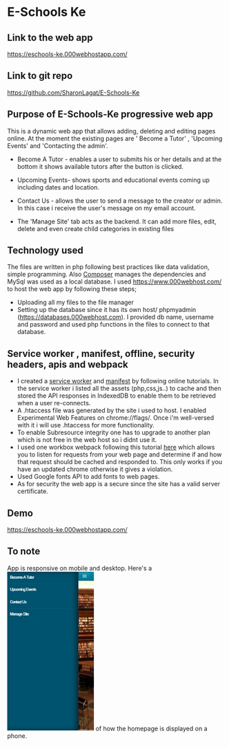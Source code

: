 # E-Schools Ke
## Link to the web app 
https://eschools-ke.000webhostapp.com/
## Link to git repo
https://github.com/SharonLagat/E-Schools-Ke
## Purpose of E-Schools-Ke progressive web app
This is a dynamic web app that allows adding, deleting and editing pages online. At the moment the existing pages are ' Become a Tutor' , 'Upcoming Events' and 'Contacting the admin'. 
- Become A Tutor - enables a user to submits his or her details and at the bottom it shows available tutors after the button is clicked.
- Upcoming Events- shows sports and educational events coming up including dates and location.
- Contact Us - allows the user to send a message to the creator or admin. In this case i receive the user's message on my email account.

- The 'Manage Site' tab acts as the backend. It can add more files, edit, delete and even create child categories in existing files

## Technology used
The files are written in php following best practices like data validation, simple programming. Also [Composer](https://getcomposer.org/) manages the dependencies and MySql was used as a local database.
I used https://www.000webhost.com/ to host the web app by following these steps;
   - Uploading all my files to the file manager
   - Setting up the database since it has its own host/ phpmyadmin (https://databases.000webhost.com). I provided db name, username and      password and used php functions in the files to connect to that database.
 

## Service worker , manifest, offline, security headers, apis and webpack 
- I created a [service worker](https://github.com/SharonLagat/E-Schools-Ke/blob/master/sw.js) and [manifest](https://github.com/SharonLagat/E-Schools-Ke/blob/master/manifest.json/) by following online tutorials. In the service worker i listed all the assets (php,css,js..) to cache and then stored the API responses in IndexedDB to enable them to be retrieved when a user re-connects.
- A .htaccess file was generated by the site i used to host. I enabled Experimental Web Features on chrome://flags/. Once i'm well-versed with it i will use .htaccess for more functionality.
- To enable Subresource integrity one has to upgrade to another plan which is not free in the web host so i didnt use it.
- I used one workbox webpack following this tutorial [here](https://developers.google.com/web/tools/workbox/guides/get-started/) which allows you to listen for requests from your web page and determine if and how that request should be cached and responded to. This only works if you have an updated chrome otherwise it gives a violation.
- Used Google fonts API to add fonts to web pages.
- As for security the web app is a secure since the site has a valid server certificate.


## Demo
https://eschools-ke.000webhostapp.com/ 

## To note
App is responsive on mobile and desktop.
Here's a ![screenshot](https://github.com/SharonLagat/E-Schools-Ke/blob/master/images/phone%20display.JPG) of how the homepage is displayed on a phone.














